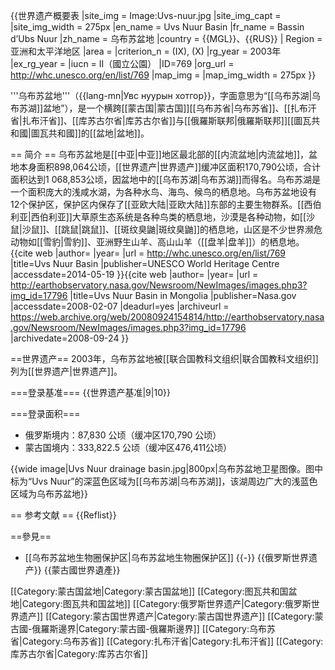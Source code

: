{{世界遗产概要表
|site_img = Image:Uvs-nuur.jpg
|site_img_capt = 
|site_img_width = 275px
|en_name = Uvs Nuur Basin
|fr_name = Bassin d’Ubs Nuur
|zh_name = 乌布苏盆地
|country = {{MGL}}、{{RUS}}
| Region = 亚洲和太平洋地区
|area = 
|criterion_n = (IX), (X)
|rg_year = 2003年
|ex_rg_year = 
|iucn = II（國立公園）
|ID=769
|org_url = http://whc.unesco.org/en/list/769
|map_img =
|map_img_width = 275px
}}

'''乌布苏盆地'''（{{lang-mn|Увс нуурын хотгор}}，字面意思为“[[乌布苏湖|乌布苏湖]]盆地”），是一个横跨[[蒙古国|蒙古国]][[乌布苏省|乌布苏省]]、[[扎布汗省|扎布汗省]]、[[库苏古尔省|库苏古尔省]]与[[俄羅斯联邦|俄羅斯联邦]][[圖瓦共和國|圖瓦共和國]]的[[盆地|盆地]]。

== 简介 ==
乌布苏盆地是[[中亚|中亚]]地区最北部的[[内流盆地|内流盆地]]，盆地本身面积898,064公顷，[[世界遗产|世界遗产]]缓冲区面积170,790公顷，合计面积达到1 068,853公顷，因盆地中的[[乌布苏湖|乌布苏湖]]而得名。乌布苏湖是一个面积庞大的浅咸水湖，为各种水鸟、海鸟、候鸟的栖息地。乌布苏盆地设有12个保护区，保护区内保存了[[亚欧大陆|亚欧大陆]]东部的主要生物群系。[[西伯利亚|西伯利亚]]大草原生态系统是各种鸟类的栖息地，沙漠是各种动物，如[[沙鼠|沙鼠]]、[[跳鼠|跳鼠]]、[[斑纹臭鼬|斑纹臭鼬]]的栖息地，山区是不少世界濒危动物如[[雪豹|雪豹]]、亚洲野生山羊、高山山羊（[[盘羊|盘羊]]）的栖息地。<ref name="unesco">{{cite web
|author=
|year=
|url = http://whc.unesco.org/en/list/769 
|title=Uvs Nuur Basin
|publisher=UNESCO World Heritage Centre
|accessdate=2014-05-19 }}</ref><ref>{{cite web
 |author= 
 |year= 
 |url = http://earthobservatory.nasa.gov/Newsroom/NewImages/images.php3?img_id=17796 
 |title=Uvs Nuur Basin in Mongolia 
 |publisher=Nasa.gov 
 |accessdate=2008-02-07 
 |deadurl=yes 
 |archiveurl = https://web.archive.org/web/20080924154814/http://earthobservatory.nasa.gov/Newsroom/NewImages/images.php3?img_id=17796 
 |archivedate=2008-09-24 
}}
</ref>

==世界遗产==
2003年，乌布苏盆地被[[联合国教科文组织|联合国教科文组织]]列为[[世界遗产|世界遗产]]<ref name="unesco" />。

===登录基准===
{{世界遗产基准|9|10}}

===登录面积===
* 俄罗斯境内：87,830 公顷（缓冲区170,790 公顷）
* 蒙古国境内：333,822.5 公顷（缓冲区476,411公顷）

{{wide image|Uvs Nuur drainage basin.jpg|800px|乌布苏盆地卫星图像。图中标为“Uvs Nuur”的深蓝色区域为[[乌布苏湖|乌布苏湖]]，该湖周边广大的浅蓝色区域为乌布苏盆地}}

== 参考文献 ==
{{Reflist}}

==參見==
* [[乌布苏盆地生物圈保护区|乌布苏盆地生物圈保护区]]
{{-}}
{{俄罗斯世界遗产}}
{{蒙古國世界遺產}}

[[Category:蒙古国盆地|Category:蒙古国盆地]]
[[Category:图瓦共和国盆地|Category:图瓦共和国盆地]]
[[Category:俄罗斯世界遗产|Category:俄罗斯世界遗产]]
[[Category:蒙古国世界遗产|Category:蒙古国世界遗产]]
[[Category:蒙古國-俄羅斯邊界|Category:蒙古國-俄羅斯邊界]]
[[Category:乌布苏省|Category:乌布苏省]]
[[Category:扎布汗省|Category:扎布汗省]]
[[Category:库苏古尔省|Category:库苏古尔省]]